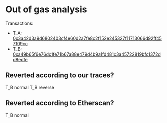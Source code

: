 # Out of gas analysis

Transactions:
- T_A: [0x3a42d3a9d6802403cf4e60d2a7fe8c2f152e245327f11713066d92ff457109cc](https://etherscan.io/tx/0x3a42d3a9d6802403cf4e60d2a7fe8c2f152e245327f11713066d92ff457109cc)
- T_B: [0xa49b65f6e76dc1fe71b67a88e479d4b9a1fd481c3a45722819bfc1372dd8edfe](https://etherscan.io/tx/0xa49b65f6e76dc1fe71b67a88e479d4b9a1fd481c3a45722819bfc1372dd8edfe)

## Reverted according to our traces?

T_B normal
T_B reverse

## Reverted according to Etherscan?

T_B normal